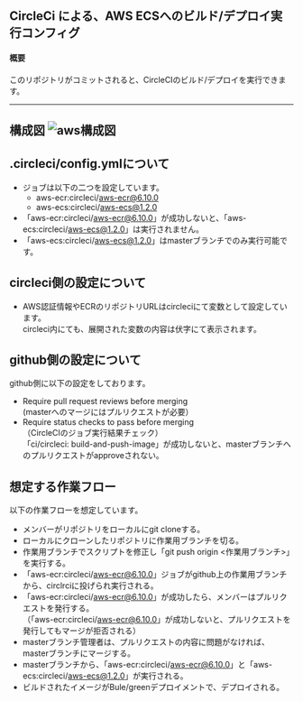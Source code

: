 ## CircleCi による、AWS ECSへのビルド/デプロイ実行コンフィグ

#### 概要
このリポジトリがコミットされると、CircleCIのビルド/デプロイを実行できます。

---
構成図
![aws構成図](https://user-images.githubusercontent.com/30540542/98032856-f8cb6780-1e57-11eb-8865-7a1fef3b8038.jpg)
---

## .circleci/config.ymlについて
- ジョブは以下の二つを設定しています。
  - aws-ecr:circleci/aws-ecr@6.10.0
  - aws-ecs:circleci/aws-ecs@1.2.0  
- 「aws-ecr:circleci/aws-ecr@6.10.0」が成功しないと、「aws-ecs:circleci/aws-ecs@1.2.0」は実行されません。  
- 「aws-ecs:circleci/aws-ecs@1.2.0」はmasterブランチでのみ実行可能です。

## circleci側の設定について
- AWS認証情報やECRのリポジトリURLはcircleciにて変数として設定しています。  
  circleci内にても、展開された変数の内容は伏字にて表示されます。

## github側の設定について
github側に以下の設定をしております。
- Require pull request reviews before merging  
  (masterへのマージにはプルリクエストが必要）
- Require status checks to pass before merging  
  （CircleCIのジョブ実行結果チェック）  
  「ci/circleci: build-and-push-image」が成功しないと、masterブランチへのプルリクエストがapproveされない。

## 想定する作業フロー
以下の作業フローを想定しています。

- メンバーがリポジトリをローカルにgit cloneする。
- ローカルにクローンしたリポジトリに作業用ブランチを切る。
- 作業用ブランチでスクリプトを修正し「git push origin <作業用ブランチ>」を実行する。
- 「aws-ecr:circleci/aws-ecr@6.10.0」ジョブがgithub上の作業用ブランチから、circlrciに投げられ実行される。
- 「aws-ecr:circleci/aws-ecr@6.10.0」が成功したら、メンバーはプルリクエストを発行する。  
（「aws-ecr:circleci/aws-ecr@6.10.0」が成功しないと、プルリクエストを発行してもマージが拒否される）
- masterブランチ管理者は、プルリクエストの内容に問題がなければ、masterブランチにマージする。
- masterブランチから、「aws-ecr:circleci/aws-ecr@6.10.0」と「aws-ecs:circleci/aws-ecs@1.2.0」が実行される。
- ビルドされたイメージがBule/greenデプロイメントで、デプロイされる。


